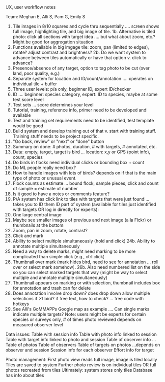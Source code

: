 UX, user workflow notes

Team: Meghan E, Alli S, Pam G, Emily S

1. Tile images in 8/10 squares and cycle thru sequentially .... screen shows full image, highlighting tile, and big image of tile.
1b. Alternative is tiled photo: click all sections with target idea .... but what about zoom, etc.? Might be good for aggregation situation
2. Functions available in big imgage tile: zoom, pan (limited to edges), rotate? adjust contrast and brightness?
2b. Do we want system to advance between tiles automatically or have that option v. click to advance?
3. Presence/absence of any target, option to tag photo to be cut (over land, poor quality, e.g.) 
4. Separate system for location and ID/count/annotation .... operates on individual tile + buffer
5. Three user levels: p/a only, beginner ID, expert ID/checker
6. ID .... beginner: species category, expert: ID to species, maybe at some test score level
7. Test sets ... score determines your level
8. Tutorial, training, reference info, primer need to be developed and available
9. Test and training set requirements need to be identified, test template would be good
10. Build system and develop training out of that v. start with training stuff. Training stuff needs to be project specific.
11. "Go back, review" or "next" or "done" button
12. Summary on done: # photos, duration, # with targets, # annotated, etc.
13. Data: empty, target, target is bird ... location: x,y or GPS (point info), count, species
14. Do birds in flocks need individual clicks or bounding box + count
15. Do ML people really need box?
16. How to handle images with lots of birds? depends on if that is the main type of photo or unusual event.
17. Flock counts as estimate ... bound flock, sample pieces, click and count of sample = estimate of number
18. Is it good to have a notes or comments feature?
19. P/A system has click link to tiles with targets that were just found ... takes you to ID them
ID part of system (available for tiles just identified with targets OR log in directly for experts):
20. One large central image
21. Maybe see smaller images of previous and next image (a la Flckr) or thumbnails at the bottom
22. Zoom, pan in zoom, rotate, contrast?
23. Click and mark
24. Ability to select multiple simultaneously (hold and click)
24b. Ability to annotate multiple simultaneously
25. Need a way to delete marks, might need marking to be more complicated than simple click (e.g., ctrl click)
26. Thumbnail over mark (mark hides bird, need to see for annotation ... roll over or select mark somehow).
26b. Also need numbered list on the side so you can select marked targets that way (might be way to select multiple and annotate multiple simultaneously)
27. Thumbnail appears on marking or with selection, thumbnail includes box for annotation and trash can for delete
28. Does annotation involve drop down? does drop down allow multiple selections if >1 bird? if free text, how to check? ... free code with hotkeys
29. See Alli's GoMMAPPs Google map as example ....
Can single marks indicate multiple targets? 
Note: users might be experts for certain species or surveys only, # of times photo reviewed depends on measured observer level

Data issues:
Table with session info
Table with photo info linked to session
Table with target info linked to photo and session
Table of observer info
...
Table of photos
Table of observers
Table of targets on photos ...depends on observer and session
Session info for each observer
Effort info for target

Photo management:
First photo view reads full image, image is tiled locally
Tiles are saved to system
Further photo review is on individual tiles OR full photos recreated from tiles
Ultimately: system stores only tiles
Database has info about tiles
